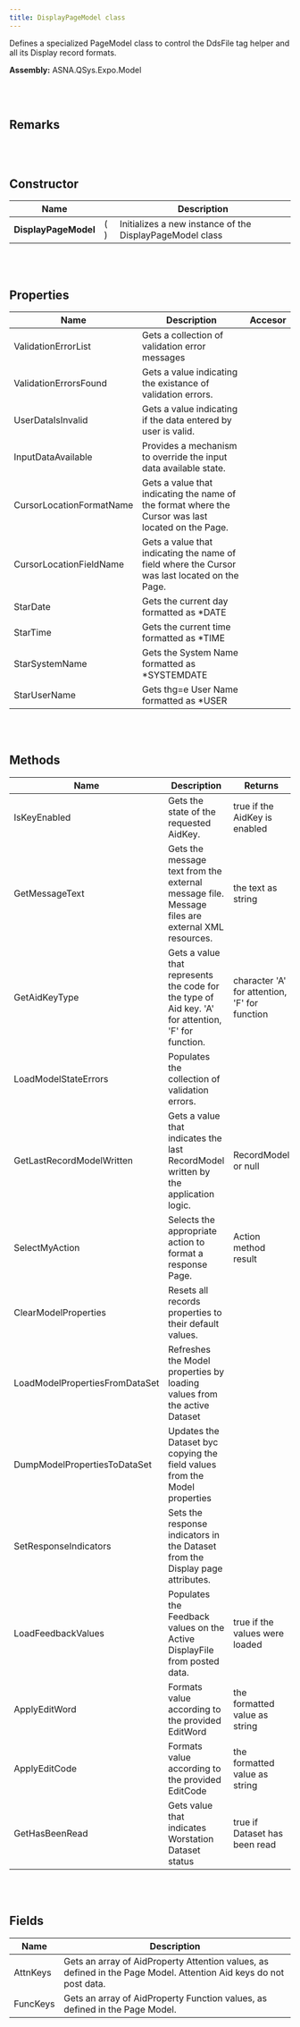 ```yaml
---
title: DisplayPageModel class
---
```


Defines a specialized PageModel class to control the DdsFile tag helper and all its Display record formats.

**Assembly:** ASNA.QSys.Expo.Model

<br>
<br>

## Remarks

<br>
<br>

## Constructor

| Name |  | Description |
| --- | --- | --- |
**DisplayPageModel** | (  ) | Initializes a new instance of the DisplayPageModel class



<br>
<br>

## Properties
| Name | Description | Accesor
| --- | --- | ---
| ValidationErrorList | Gets a collection of validation error messages | 
| ValidationErrorsFound | Gets a value indicating the existance of validation errors. | 
| UserDataIsInvalid | Gets a value indicating if the data entered by user is valid. | 
| InputDataAvailable | Provides a mechanism to override the input data available state. | 
| CursorLocationFormatName | Gets a value that indicating the name of the format where the Cursor was last located on the Page. | 
| CursorLocationFieldName | Gets a value that indicating the name of field where the Cursor was last located on the Page. | 
| StarDate | Gets the current day formatted as *DATE | 
| StarTime | Gets the current time formatted as *TIME | 
| StarSystemName | Gets the System Name formatted as *SYSTEMDATE | 
| StarUserName | Gets thg=e User Name formatted as *USER | 

<br>
<br>

## Methods
| Name | Description | Returns
| --- | --- | ---
| IsKeyEnabled | Gets the state of the requested AidKey. | true if the AidKey is enabled
| GetMessageText | Gets the message text from the external message file. Message files are external XML resources. | the text as string
| GetAidKeyType | Gets a value that represents the code for the type of Aid key. 'A' for attention, 'F' for function. | character 'A' for attention, 'F' for function
| LoadModelStateErrors | Populates the collection of validation errors. | 
| GetLastRecordModelWritten | Gets a value that indicates the last RecordModel written by the application logic. | RecordModel or null
| SelectMyAction | Selects the appropriate action to format a response Page. | Action method result
| ClearModelProperties | Resets all records properties to their default values. | 
| LoadModelPropertiesFromDataSet | Refreshes the Model properties by loading values from the active Dataset | 
| DumpModelPropertiesToDataSet | Updates the Dataset byc copying the field values from the Model properties | 
| SetResponseIndicators | Sets the response indicators in the Dataset from the Display page attributes. | 
| LoadFeedbackValues | Populates the Feedback values on the Active DisplayFile from posted data. | true if the values were loaded
| ApplyEditWord | Formats value according to the provided EditWord | the formatted value as string
| ApplyEditCode | Formats value according to the provided EditCode | the formatted value as string
| GetHasBeenRead | Gets value that indicates Worstation Dataset status | true if Dataset has been read

<br>
<br>

## Fields

| Name | Description
| --- | --- 
| AttnKeys | Gets an array of AidProperty Attention values, as defined in the Page Model. Attention Aid keys do not post data.
| FuncKeys | Gets an array of AidProperty Function values, as defined in the Page Model.

<br>
<br>

